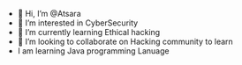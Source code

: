 - 👋 Hi, I’m @Atsara
- 👀 I’m interested in CyberSecurity
- 🌱 I’m currently learning Ethical hacking
- 💞️ I’m looking to collaborate on Hacking community to learn
- I am learning Java programming Lanuage 

<!---
Atsara/Atsara is a ✨ special ✨ repository because its `README.md` (this file) appears on your GitHub profile.
You can click the Preview link to take a look at your changes.
--->
